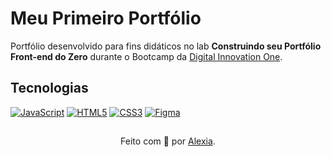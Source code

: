 <h1>
    <span>Meu Primeiro Portfólio</span>
</h1>

Portfólio desenvolvido para fins didáticos no lab **Construindo seu Portfólio Front-end do Zero** durante o Bootcamp da [Digital Innovation One](https://www.dio.me/).


## Tecnologias
[![JavaScript](https://img.shields.io/badge/JavaScript-000?style=for-the-badge&logo=javascript&logoColor=30A3DC)]()
[![HTML5](https://img.shields.io/badge/HTML5-000?style=for-the-badge&logo=html5&logoColor=E94D5F)]() 
[![CSS3](https://img.shields.io/badge/CSS3-000?style=for-the-badge&logo=css3&logoColor=30A3DC)]()
[![Figma](https://img.shields.io/badge/Protótipo%20no%20Figma-000?style=for-the-badge&logo=figma&logoColor=E94D5F)]()

##
<div align="center">Feito com 💙 por <a href="https://github.com/alexiacamargo">Alexia</a>.</div>
